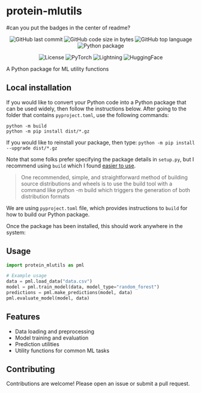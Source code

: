 # protein-mlutils

#can you put the badges in the center of readme?

<p align="center">
  <img src="https://img.shields.io/github/last-commit/mohitpandey92/protein-mlutils" alt="GitHub last commit">
  <img src="https://img.shields.io/github/languages/code-size/mohitpandey92/protein-mlutils" alt="GitHub code size in bytes">
  <img src="https://img.shields.io/github/languages/top/mohitpandey92/protein-mlutils" alt="GitHub top language">
  <img src="https://img.shields.io/badge/python-3.12%20-blue.svg" alt="Python package">
</p>
<p align="center">
  <img src="https://img.shields.io/badge/license-MIT-green.svg" alt="License">
  <img src="https://img.shields.io/badge/PyTorch-EE4C2C?style=for-the-badge&logo=pytorch&logoColor=white" alt="PyTorch">
  <img src="https://img.shields.io/badge/Lightning-792DE4?style=for-the-badge&logo=lightning&logoColor=white" alt="Lightning">
  <img src="https://img.shields.io/badge/-HuggingFace-FDEE21?style=for-the-badge&logo=HuggingFace&logoColor=black" alt="HuggingFace">
</p>
A Python package for ML utility functions



## Local installation
If you would like to convert your Python code into a Python package that can be used widely, then follow the instructions below.
After going to the folder that contains `pyproject.toml`, use the following commands:

```
python -m build
python -m pip install dist/*.gz
```

If you would like to reinstall your package, then type:
`python -m pip install --upgrade dist/*.gz`


Note that some folks prefer specifying the package details in `setup.py`, but I recommend using `build` which I found
<a href="https://packaging.python.org/en/latest/discussions/setup-py-deprecated/">easier to use</a>.

<blockquote>
One recommended, simple, and straightforward method of building source distributions and wheels is to use the build tool with a command like python -m build which triggers the generation of both distribution formats
</blockquote>

We are using `pyproject.toml` file, which provides instructions to `build` for how to build our Python package.


Once the package has been installed, this should work anywhere in the system:

## Usage
```python
import protein_mlutils as pml

# Example usage
data = pml.load_data("data.csv")
model = pml.train_model(data, model_type="random_forest")
predictions = pml.make_predictions(model, data)
pml.evaluate_model(model, data)
``` 

## Features
- Data loading and preprocessing
- Model training and evaluation
- Prediction utilities
- Utility functions for common ML tasks 

## Contributing
Contributions are welcome! Please open an issue or submit a pull request.